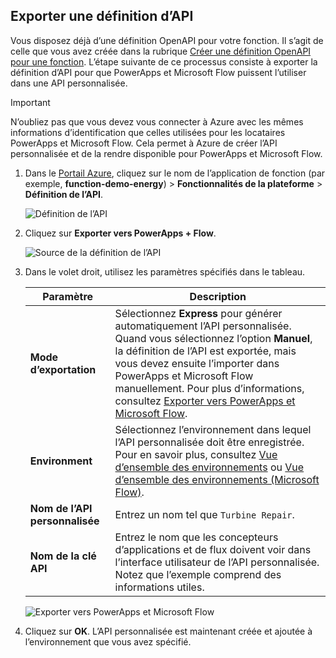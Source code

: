 ## <a name="export-an-api-definition"></a>Exporter une définition d’API
Vous disposez déjà d’une définition OpenAPI pour votre fonction. Il s’agit de celle que vous avez créée dans la rubrique [Créer une définition OpenAPI pour une fonction](../articles/azure-functions/functions-openapi-definition.md). L’étape suivante de ce processus consiste à exporter la définition d’API pour que PowerApps et Microsoft Flow puissent l’utiliser dans une API personnalisée.

> [!IMPORTANT]
> N’oubliez pas que vous devez vous connecter à Azure avec les mêmes informations d’identification que celles utilisées pour les locataires PowerApps et Microsoft Flow. Cela permet à Azure de créer l’API personnalisée et de la rendre disponible pour PowerApps et Microsoft Flow.

1. Dans le [Portail Azure](https://portal.azure.com), cliquez sur le nom de l’application de fonction (par exemple, **function-demo-energy**) > **Fonctionnalités de la plateforme** > **Définition de l’API**.

    ![Définition de l’API](media/functions-export-api-definition/api-definition.png)

1. Cliquez sur **Exporter vers PowerApps + Flow**.

    ![Source de la définition de l’API](media/functions-export-api-definition/export-api-1.png)

1. Dans le volet droit, utilisez les paramètres spécifiés dans le tableau.

    |Paramètre|Description|
    |--------|------------|
    |**Mode d’exportation**|Sélectionnez **Express** pour générer automatiquement l’API personnalisée. Quand vous sélectionnez l’option **Manuel**, la définition de l’API est exportée, mais vous devez ensuite l’importer dans PowerApps et Microsoft Flow manuellement. Pour plus d’informations, consultez [Exporter vers PowerApps et Microsoft Flow](../articles/azure-functions/app-service-export-api-to-powerapps-and-flow.md).|
    |**Environment**|Sélectionnez l’environnement dans lequel l’API personnalisée doit être enregistrée. Pour en savoir plus, consultez [Vue d’ensemble des environnements](https://powerapps.microsoft.com/tutorials/environments-overview/) ou [Vue d’ensemble des environnements (Microsoft Flow)](https://us.flow.microsoft.com/documentation/environments-overview-admin/).|
    |**Nom de l’API personnalisée**|Entrez un nom tel que `Turbine Repair`.|
    |**Nom de la clé API**|Entrez le nom que les concepteurs d’applications et de flux doivent voir dans l’interface utilisateur de l’API personnalisée. Notez que l’exemple comprend des informations utiles.|
 
    ![Exporter vers PowerApps et Microsoft Flow](media/functions-export-api-definition/export-api-2.png)

1. Cliquez sur **OK**. L’API personnalisée est maintenant créée et ajoutée à l’environnement que vous avez spécifié.
